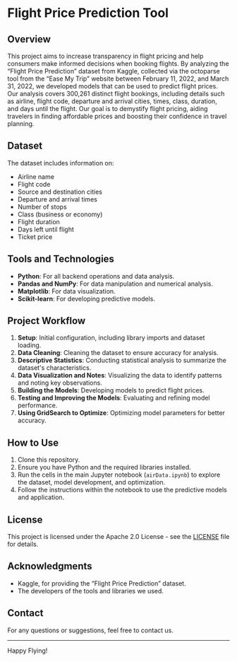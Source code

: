 # Flight Price Prediction Tool

## Overview
This project aims to increase transparency in flight pricing and help consumers make informed decisions when booking flights. By analyzing the “Flight Price Prediction” dataset from Kaggle, collected via the octoparse tool from the “Ease My Trip” website between February 11, 2022, and March 31, 2022, we developed models that can be used to predict flight prices. Our analysis covers 300,261 distinct flight bookings, including details such as airline, flight code, departure and arrival cities, times, class, duration, and days until the flight. Our goal is to demystify flight pricing, aiding travelers in finding affordable prices and boosting their confidence in travel planning.

## Dataset
The dataset includes information on:
- Airline name
- Flight code
- Source and destination cities
- Departure and arrival times
- Number of stops
- Class (business or economy)
- Flight duration
- Days left until flight
- Ticket price

## Tools and Technologies
- **Python**: For all backend operations and data analysis.
- **Pandas and NumPy**: For data manipulation and numerical analysis.
- **Matplotlib**: For data visualization.
- **Scikit-learn**: For developing predictive models.

## Project Workflow
1. **Setup**: Initial configuration, including library imports and dataset loading.
2. **Data Cleaning**: Cleaning the dataset to ensure accuracy for analysis.
3. **Descriptive Statistics**: Conducting statistical analysis to summarize the dataset's characteristics.
4. **Data Visualization and Notes**: Visualizing the data to identify patterns and noting key observations.
5. **Building the Models**: Developing models to predict flight prices.
6. **Testing and Improving the Models**: Evaluating and refining model performance.
7. **Using GridSearch to Optimize**: Optimizing model parameters for better accuracy.

## How to Use
1. Clone this repository.
2. Ensure you have Python and the required libraries installed.
3. Run the cells in the main Jupyter notebook (`airData.ipynb`) to explore the dataset, model development, and optimization.
4. Follow the instructions within the notebook to use the predictive models and application.

## License
This project is licensed under the Apache 2.0 License - see the [LICENSE](LICENSE) file for details.

## Acknowledgments
- Kaggle, for providing the “Flight Price Prediction” dataset.
- The developers of the tools and libraries we used.

## Contact
For any questions or suggestions, feel free to contact us.

---
Happy Flying!
